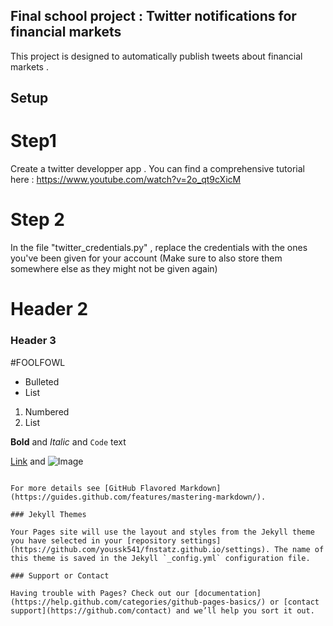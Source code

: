 ## Final school project : Twitter notifications for financial markets 

This project is designed to automatically publish tweets about financial markets . 


## Setup

# Step1

Create a twitter developper app . You can find a comprehensive tutorial here : https://www.youtube.com/watch?v=2o_qt9cXicM

# Step 2

In the file "twitter_credentials.py" , replace the credentials with the ones you've been given for your account (Make sure to also store them somewhere else as they might not be given again)

# Header 2
### Header 3
#FOOLFOWL
- Bulleted
- List

1. Numbered
2. List

**Bold** and _Italic_ and `Code` text

[Link](url) and ![Image](src)
```

For more details see [GitHub Flavored Markdown](https://guides.github.com/features/mastering-markdown/).

### Jekyll Themes

Your Pages site will use the layout and styles from the Jekyll theme you have selected in your [repository settings](https://github.com/youssk541/fnstatz.github.io/settings). The name of this theme is saved in the Jekyll `_config.yml` configuration file.

### Support or Contact

Having trouble with Pages? Check out our [documentation](https://help.github.com/categories/github-pages-basics/) or [contact support](https://github.com/contact) and we’ll help you sort it out.
